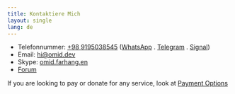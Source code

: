 ```yaml
---
title: Kontaktiere Mich
layout: single
lang: de
---
```

* Telefonnummer: [+98 9195038545](call:+989195038545) ([WhatsApp](https://wa.me/989195038545) .  [Telegram](https://telegram.me/omidfarhang) .  [Signal](https://signal.me/#p/+989195038545))
* Email: [hi@omid.dev](mailto:hi@omid.dev)
* Skype: [omid.farhang.en](skype:omid.farhang.en?chat)
* [Forum](https://forum.omid.dev)

If you are looking to pay or donate for any service, look at [Payment Options](payment-options)
